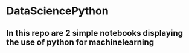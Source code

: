 # DataSciencePython

## In this repo are 2 simple notebooks displaying the use of python for machinelearning
